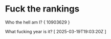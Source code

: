 # Fuck the rankings

Who the hell am I?
{ 10903629 }

What fucking year is it?
[ 2025-03-19T19:03:20Z ]
